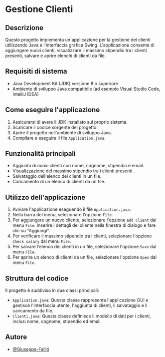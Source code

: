 # Gestione Clienti

## Descrizione
Questo progetto implementa un'applicazione per la gestione dei clienti utilizzando Java e l'interfaccia grafica Swing. L'applicazione consente di aggiungere nuovi clienti, visualizzare il massimo stipendio tra i clienti presenti, salvare e aprire elenchi di clienti da file.

## Requisiti di sistema
- Java Development Kit (JDK) versione 8 o superiore
- Ambiente di sviluppo Java compatibile (ad esempio Visual Studio Code, IntelliJ IDEA)

## Come eseguire l'applicazione
1. Assicurarsi di avere il JDK installato sul proprio sistema.
2. Scaricare il codice sorgente del progetto.
3. Aprire il progetto nell'ambiente di sviluppo Java.
4. Compilare e eseguire il file `Application.java`.

## Funzionalità principali
- Aggiunta di nuovi clienti con nome, cognome, stipendio e email.
- Visualizzazione del massimo stipendio tra i clienti presenti.
- Salvataggio dell'elenco dei clienti in un file.
- Caricamento di un elenco di clienti da un file.

## Utilizzo dell'applicazione
1. Avviare l'applicazione eseguendo il file `Application.java`.
2. Nella barra del menu, selezionare l'opzione `File`.
3. Per aggiungere un nuovo cliente, selezionare l'opzione `add Client` dal menu `File`. Inserire i dettagli del cliente nella finestra di dialogo e fare clic su "Aggiungi".
4. Per verificare il massimo stipendio tra i clienti, selezionare l'opzione `Check salary` dal menu `File`.
5. Per salvare l'elenco dei clienti in un file, selezionare l'opzione `Save` dal menu `File`.
6. Per aprire un elenco di clienti da un file, selezionare l'opzione `Open` dal menu `File`.

## Struttura del codice
Il progetto è suddiviso in due classi principali:
- `Application.java`: Questa classe rappresenta l'applicazione GUI e gestisce l'interfaccia utente, l'aggiunta di clienti, il salvataggio e il caricamento da file.
- `Clienti.java`: Questa classe definisce il modello di dati per i clienti, inclusi nome, cognome, stipendio ed email.

## Autore
- [@Giuseppe-Falliti](https://www.github.com/GiuseppeFalliti)
